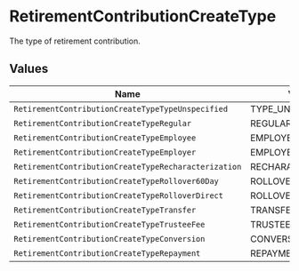 # RetirementContributionCreateType

The type of retirement contribution.


## Values

| Name                                                 | Value                                                |
| ---------------------------------------------------- | ---------------------------------------------------- |
| `RetirementContributionCreateTypeTypeUnspecified`    | TYPE_UNSPECIFIED                                     |
| `RetirementContributionCreateTypeRegular`            | REGULAR                                              |
| `RetirementContributionCreateTypeEmployee`           | EMPLOYEE                                             |
| `RetirementContributionCreateTypeEmployer`           | EMPLOYER                                             |
| `RetirementContributionCreateTypeRecharacterization` | RECHARACTERIZATION                                   |
| `RetirementContributionCreateTypeRollover60Day`      | ROLLOVER_60_DAY                                      |
| `RetirementContributionCreateTypeRolloverDirect`     | ROLLOVER_DIRECT                                      |
| `RetirementContributionCreateTypeTransfer`           | TRANSFER                                             |
| `RetirementContributionCreateTypeTrusteeFee`         | TRUSTEE_FEE                                          |
| `RetirementContributionCreateTypeConversion`         | CONVERSION                                           |
| `RetirementContributionCreateTypeRepayment`          | REPAYMENT                                            |